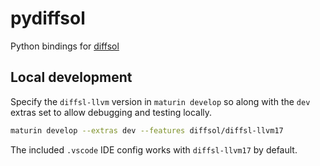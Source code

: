 # pydiffsol

Python bindings for [diffsol](https://github.com/martinjrobins/diffsol)

## Local development

Specify the `diffsl-llvm` version in `maturin develop` so along with the `dev`
extras set to allow debugging and testing locally.

```sh
maturin develop --extras dev --features diffsol/diffsl-llvm17
```

The included `.vscode` IDE config works with `diffsl-llvm17` by default.
